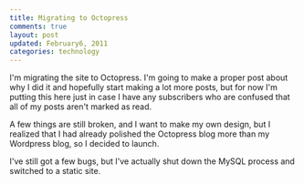 ```yaml
---
title: Migrating to Octopress
comments: true
layout: post
updated: February6, 2011
categories: technology
---
```


I'm migrating the site to Octopress. I'm going to make a proper post about why I did it and hopefully start making a lot more posts, but for now I'm putting this here just in case I have any subscribers who are confused that all of my posts aren't marked as read.

A few things are still broken, and I want to make my own design, but I realized that I had already polished the Octopress blog more than my Wordpress blog, so I decided to launch.

I've still got a few bugs, but I've actually shut down the MySQL process and switched to a static site.
